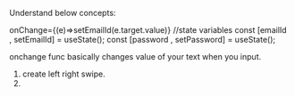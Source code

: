  
 Understand below concepts:

 onChange={(e)=>setEmailId(e.target.value)}
//state variables
  const [emailId , setEmailId] = useState();
  const [password , setPassword] = useState();

onchange func basically changes value of your text when you input.

1. create left right swipe.
2. 